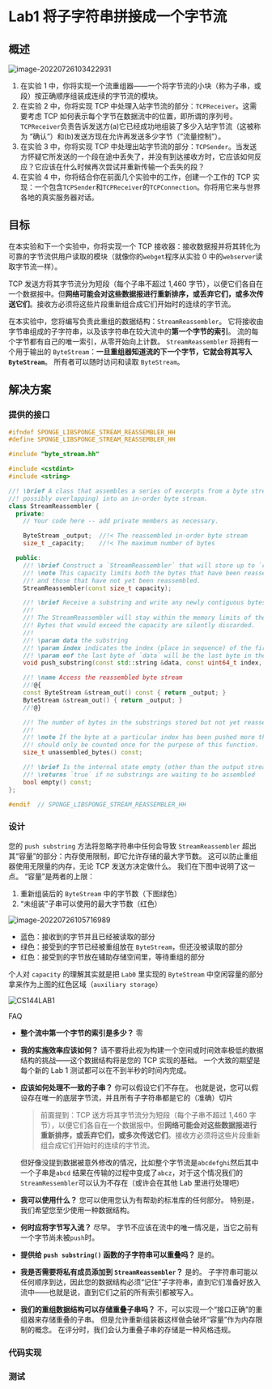 # Lab1 将子字符串拼接成一个字节流

## 概述

![image-20220726103422931](https://s2.loli.net/2022/07/26/e5I4HkRsF7calqN.png)

1. 在实验 1 中，你将实现一个流重组器——一个将字节流的小块（称为子串，或段）按正确顺序组装成连续的字节流的模块。
2. 在实验 2 中，你将实现 TCP 中处理入站字节流的部分：`TCPReceiver`。这需要考虑 TCP 如何表示每个字节在数据流中的位置，即所谓的序列号。`TCPReceiver`负责告诉发送方(a)它已经成功地组装了多少入站字节流（这被称为 “确认”）和(b)发送方现在允许再发送多少字节（”流量控制”）。
3. 在实验 3 中，你将实现 TCP 中处理出站字节流的部分：`TCPSender`。当发送方怀疑它所发送的一个段在途中丢失了，并没有到达接收方时，它应该如何反应？它应该在什么时候再次尝试并重新传输一个丢失的段？
4. 在实验 4 中，你将结合你在前面几个实验中的工作，创建一个工作的 TCP 实现：一个包含`TCPSender`和`TCPReceiver`的`TCPConnection`。你将用它来与世界各地的真实服务器对话。

## 目标

在本实验和下一个实验中，你将实现一个 TCP 接收器：接收数据报并将其转化为可靠的字节流供用户读取的模块（就像你的`webget`程序从实验 0 中的`webserver`读取字节流一样）。

TCP 发送方将其字节流分为短段（每个子串不超过 1,460 字节），以便它们各自在一个数据报中。但**网络可能会对这些数据报进行重新排序，或丢弃它们，或多次传送它们**。接收方必须将这些片段重新组合成它们开始时的连续的字节流。

在本实验中，您将编写负责此重组的数据结构：`StreamReassembler`。 它将接收由字节串组成的子字符串，以及该字符串在较大流中的**第一个字节的索引**。 流的每个字节都有自己的唯一索引，从零开始向上计数。 `StreamReassembler` 将拥有一个用于输出的 `ByteStream`：**一旦重组器知道流的下一个字节，它就会将其写入 `ByteStream`**。 所有者可以随时访问和读取 `ByteStream`。

## 解决方案

### 提供的接口

```c++
#ifndef SPONGE_LIBSPONGE_STREAM_REASSEMBLER_HH
#define SPONGE_LIBSPONGE_STREAM_REASSEMBLER_HH

#include "byte_stream.hh"

#include <cstdint>
#include <string>

//! \brief A class that assembles a series of excerpts from a byte stream (possibly out of order,
//! possibly overlapping) into an in-order byte stream.
class StreamReassembler {
  private:
    // Your code here -- add private members as necessary.

    ByteStream _output;  //!< The reassembled in-order byte stream
    size_t _capacity;    //!< The maximum number of bytes

  public:
    //! \brief Construct a `StreamReassembler` that will store up to `capacity` bytes.
    //! \note This capacity limits both the bytes that have been reassembled,
    //! and those that have not yet been reassembled.
    StreamReassembler(const size_t capacity);

    //! \brief Receive a substring and write any newly contiguous bytes into the stream.
    //!
    //! The StreamReassembler will stay within the memory limits of the `capacity`.
    //! Bytes that would exceed the capacity are silently discarded.
    //!
    //! \param data the substring
    //! \param index indicates the index (place in sequence) of the first byte in `data`
    //! \param eof the last byte of `data` will be the last byte in the entire stream
    void push_substring(const std::string &data, const uint64_t index, const bool eof);

    //! \name Access the reassembled byte stream
    //!@{
    const ByteStream &stream_out() const { return _output; }
    ByteStream &stream_out() { return _output; }
    //!@}

    //! The number of bytes in the substrings stored but not yet reassembled
    //!
    //! \note If the byte at a particular index has been pushed more than once, it
    //! should only be counted once for the purpose of this function.
    size_t unassembled_bytes() const;

    //! \brief Is the internal state empty (other than the output stream)?
    //! \returns `true` if no substrings are waiting to be assembled
    bool empty() const;
};

#endif  // SPONGE_LIBSPONGE_STREAM_REASSEMBLER_HH

```



### 设计

您的 `push substring` 方法将忽略字符串中任何会导致 `StreamReassembler` 超出其“容量”的部分：内存使用限制，即它允许存储的最大字节数。 这可以防止重组器使用无限量的内存，无论 TCP 发送方决定做什么。 我们在下图中说明了这一点。 “容量”是两者的上限：

1. 重新组装后的 `ByteStream` 中的字节数（下图绿色）
2. “未组装”子串可以使用的最大字节数（红色）

![image-20220726105716989](https://s2.loli.net/2022/07/26/sSVz1DmnZQorRYO.png)

* 蓝色：接收到的字节并且已经被读取的部分
* 绿色：接受到的字节已经被重组放在 `ByteStream`，但还没被读取的部分
* 红色：接受到的字节放在辅助存储空间里，等待重组的部分



个人对 `capacity` 的理解其实就是把 `Lab0` 里实现的 `ByteStream`  中空闲容量的部分拿来作为上图的红色区域（`auxiliary storage`）

![CS144LAB1](../../../../CS144LAB1.png)



FAQ

* **整个流中第一个字节的索引是多少？** 零

* **我的实施效率应该如何？** 请不要将此视为构建一个空间或时间效率极低的数据结构的挑战——这个数据结构将是您的 TCP 实现的基础。 一个大致的期望是每个新的 Lab 1 测试都可以在不到半秒的时间内完成。

* **应该如何处理不一致的子串？** 你可以假设它们不存在。 也就是说，您可以假设存在唯一的底层字节流，并且所有子字符串都是它的（准确）切片

  > 前面提到：TCP 送方将其字节流分为短段（每个子串不超过 1,460 字节），以便它们各自在一个数据报中。但**网络可能会对这些数据报进行重新排序，或丢弃它们，或多次传送它们**。接收方必须将这些片段重新组合成它们开始时的连续的字节流。


  但好像没提到数据被意外修改的情况，比如整个字节流是`abcdefghi`然后其中一个子串是`abcd` 结果在传输的过程中变成了`abcz`，对于这个情况我们的`StreamRessembler`可以认为不存在（或许会在其他 Lab 里进行处理吧）

* **我可以使用什么？** 您可以使用您认为有帮助的标准库的任何部分。 特别是，我们希望您至少使用一种数据结构。 

* **何时应将字节写入流？** 尽早。 字节不应该在流中的唯一情况是，当它之前有一个字节尚未被`push`时。

* **提供给 `push substring()` 函数的子字符串可以重叠吗？** 是的。

* **我是否需要将私有成员添加到 `StreamReassembler`？** 是的。 子字符串可能以任何顺序到达，因此您的数据结构必须“记住”子字符串，直到它们准备好放入流中——也就是说，直到它们之前的所有索引都被写入。 

* **我们的重组数据结构可以存储重叠子串吗？** 不，可以实现一个“接口正确”的重组器来存储重叠的子串。 但是允许重新组装器这样做会破坏“容量”作为内存限制的概念。 在评分时，我们会认为重叠子串的存储是一种风格违规。





### 代码实现



### 测试

